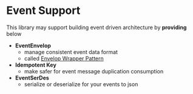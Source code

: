 # Event Support

This library may support building event driven architecture by **providing** below

- **EventEnvelop**
  - manage consistent event data format 
  - called [Envelop Wrapper Pattern](https://www.enterpriseintegrationpatterns.com/patterns/messaging/EnvelopeWrapper.html)
- **Idempotent Key**
  - make safer for event message duplication consumption
- **EventSerDes**
  - serialize or deserialize for your events to json
